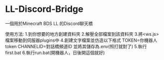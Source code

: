 # LL-Discord-Bridge
一個用於Minecraft BDS LL 的Discord聊天橋


使用方法:
1.到你想要的地方創建資料夾
2.解壓全部檔案到該資料夾
3.將<ws.js>檔案移動到伺服器plugins中
4.創建文字檔案並仿造以下格式
TOKEN=你機器人token
CHANNELID=對話橋頻道ID
並將其儲存為.env(照打就對了)
5.執行first.bat
6.執行run.bat(開機器人，日後開這個就好)
